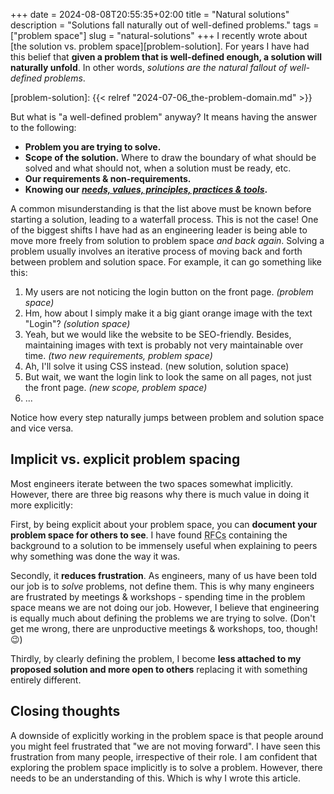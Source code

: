 +++
date = 2024-08-08T20:55:35+02:00
title = "Natural solutions"
description = "Solutions fall naturally out of well-defined problems."
tags = ["problem space"]
slug = "natural-solutions"
+++
I recently wrote about [the solution vs. problem space][problem-solution]. For years I have had this belief that __given a problem that is well-defined enough, a solution will naturally unfold__. In other words, _solutions are the natural fallout of well-defined problems_.

[problem-solution]: {{< relref "2024-07-06_the-problem-domain.md" >}}

But what is "a well-defined problem" anyway? It means having the answer to the following:

 * **Problem you are trying to solve.**
 * **Scope of the solution.** Where to draw the boundary of what should be solved and what should not, when a solution must be ready, etc.
 * **Our requirements & non-requirements.**
 * **Knowing our [_needs, values, principles, practices & tools_][spine].**

[spine]: https://spinemodel.info

A common misunderstanding is that the list above must be known before starting a solution, leading to a waterfall process. This is not the case! One of the biggest shifts I have had as an engineering leader is being able to move more freely from solution to problem space _and back again_. Solving a problem usually involves an iterative process of moving back and forth between problem and solution space. For example, it can go something like this:

 1. My users are not noticing the login button on the front page. _(problem space)_
 2. Hm, how about I simply make it a big giant orange image with the text "Login"? _(solution space)_
 3. Yeah, but we would like the website to be SEO-friendly. Besides, maintaining images with text is probably not very maintainable over time. _(two new requirements, problem space)_
 4. Ah, I'll solve it using CSS instead. (new solution, solution space)
 5. But wait, we want the login link to look the same on all pages, not just the front page. _(new scope, problem space)_
 6. ...

Notice how every step naturally jumps between problem and solution space and vice versa.

## Implicit vs. explicit problem spacing

Most engineers iterate between the two spaces somewhat implicitly. However, there are three big reasons why there is much value in doing it more explicitly:

First, by being explicit about your problem space, you can **document your problem space for others to see**. I have found <abbr title="Request for Comments">RFCs</abbr> containing the background to a solution to be immensely useful when explaining to peers why something was done the way it was.

Secondly, it **reduces frustration**. As engineers, many of us have been told our job is to _solve_ problems, not define them. This is why many engineers are frustrated by meetings & workshops - spending time in the problem space means we are not doing our job. However, I believe that engineering is equally much about defining the problems we are trying to solve. (Don't get me wrong, there are unproductive meetings & workshops, too, though! :wink:)

Thirdly, by clearly defining the problem, I become **less attached to my proposed solution and more open to others** replacing it with something entirely different.

## Closing thoughts

A downside of explicitly working in the problem space is that people around you might feel frustrated that "we are not moving forward". I have seen this frustration from many people, irrespective of their role. I am confident that exploring the problem space implicitly is to solve a problem. However, there needs to be an understanding of this. Which is why I wrote this article.
